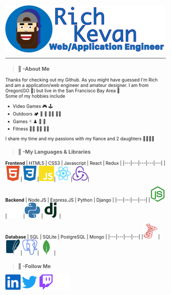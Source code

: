 <img src="./media/avatar.png" width="800">

---
> ### :information_desk_person: -About Me
Thanks for checking out my Github. As you might have guessed I'm Rich and am a application/web engineer and amateur designer. I am from Oregon(GO :duck:) but live in the San Francisco Bay Area :bridge_at_night:  
Some of my hobbies include  
- Video Games :video_game: :joystick:  
- Outdoors :camping: :diving_mask: :flying_disc: :climbing_man: :rowing_man:  
- Games :black_joker: :chess_pawn: :game_die: :jigsaw:
- Fitness :weight_lifting_man: :lotus_position_man: :running_man:

I share my time and my passions with my fiance and 2 daughters :family_man_woman_girl_girl:

> ### :wrench: -My Languages & Libraries

**Frontend**
| HTML5 | CSS3 | Javascript | React | Redux |
|---|---|---|---|---|
|<img src="./media/html5.svg" width="48">|<img src="./media/css3.svg" width="48">|<img src="./media/javascript.svg" width="48">|<img src="./media/react.svg" width="48">|<img src="./media/redux.svg" width="48">|  

**Backend**
| Node.JS | Express.JS  | Python | Django |
|---|---|---|---|
|<img src="./media/nodedotjs.svg" width="48">   |<img src="./media/express.svg" width="48">   |<img src="./media/python.svg" width="48">   |<img src="./media/django.svg" width="48">   |  

**Database**
| SQL | SQLite | PostgreSQL | Mongo |
|---|---|---|---|
|<img src="./media/microsoftsqlserver.svg" width="48">|<img src="./media/sqlite.svg" width="48">|<img src="./media/postgresql.svg" width="48">|<img src="./media/mongodb.svg" width="48">|

> ### :newspaper: -Follow Me
[<img src="./media/linkedin.svg" width="48">](https://www.linkedin.com/in/rich-kevan/)
[<img src="./media/twitter.svg" width="48">](https://twitter.com/intent/follow?screen_name=richkevan)
[<img src="./media/twitch.svg" width="48">](https://www.twitch.tv/richkevan)
[<img src="./media/devdotto.svg" width="48">](https://dev.to/richkevan)


